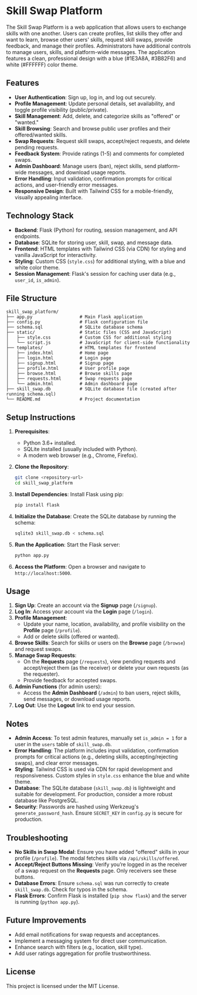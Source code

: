 # Skill Swap Platform

The Skill Swap Platform is a web application that allows users to exchange skills with one another. Users can create profiles, list skills they offer and want to learn, browse other users' skills, request skill swaps, provide feedback, and manage their profiles. Administrators have additional controls to manage users, skills, and platform-wide messages. The application features a clean, professional design with a blue (#1E3A8A, #3B82F6) and white (#FFFFFF) color theme.

## Features

- **User Authentication**: Sign up, log in, and log out securely.
- **Profile Management**: Update personal details, set availability, and toggle profile visibility (public/private).
- **Skill Management**: Add, delete, and categorize skills as "offered" or "wanted."
- **Skill Browsing**: Search and browse public user profiles and their offered/wanted skills.
- **Swap Requests**: Request skill swaps, accept/reject requests, and delete pending requests.
- **Feedback System**: Provide ratings (1-5) and comments for completed swaps.
- **Admin Dashboard**: Manage users (ban), reject skills, send platform-wide messages, and download usage reports.
- **Error Handling**: Input validation, confirmation prompts for critical actions, and user-friendly error messages.
- **Responsive Design**: Built with Tailwind CSS for a mobile-friendly, visually appealing interface.

## Technology Stack

- **Backend**: Flask (Python) for routing, session management, and API endpoints.
- **Database**: SQLite for storing user, skill, swap, and message data.
- **Frontend**: HTML templates with Tailwind CSS (via CDN) for styling and vanilla JavaScript for interactivity.
- **Styling**: Custom CSS (`style.css`) for additional styling, with a blue and white color theme.
- **Session Management**: Flask's session for caching user data (e.g., `user_id`, `is_admin`).

## File Structure

```
skill_swap_platform/
├── app.py                  # Main Flask application
├── config.py               # Flask configuration file
├── schema.sql              # SQLite database schema
├── static/                 # Static files (CSS and JavaScript)
│   ├── style.css           # Custom CSS for additional styling
│   └── script.js           # JavaScript for client-side functionality
├── templates/              # HTML templates for frontend
│   ├── index.html          # Home page
│   ├── login.html          # Login page
│   ├── signup.html         # Signup page
│   ├── profile.html        # User profile page
│   ├── browse.html         # Browse skills page
│   ├── requests.html       # Swap requests page
│   └── admin.html          # Admin dashboard page
├── skill_swap.db           # SQLite database file (created after running schema.sql)
└── README.md               # Project documentation
```

## Setup Instructions

1. **Prerequisites**:
   - Python 3.6+ installed.
   - SQLite installed (usually included with Python).
   - A modern web browser (e.g., Chrome, Firefox).

2. **Clone the Repository**:
   ```bash
   git clone <repository-url>
   cd skill_swap_platform
   ```

3. **Install Dependencies**:
   Install Flask using pip:
   ```bash
   pip install flask
   ```

4. **Initialize the Database**:
   Create the SQLite database by running the schema:
   ```bash
   sqlite3 skill_swap.db < schema.sql
   ```

5. **Run the Application**:
   Start the Flask server:
   ```bash
   python app.py
   ```

6. **Access the Platform**:
   Open a browser and navigate to `http://localhost:5000`.

## Usage

1. **Sign Up**: Create an account via the **Signup** page (`/signup`).
2. **Log In**: Access your account via the **Login** page (`/login`).
3. **Profile Management**:
   - Update your name, location, availability, and profile visibility on the **Profile** page (`/profile`).
   - Add or delete skills (offered or wanted).
4. **Browse Skills**: Search for skills or users on the **Browse** page (`/browse`) and request swaps.
5. **Manage Swap Requests**:
   - On the **Requests** page (`/requests`), view pending requests and accept/reject them (as the receiver) or delete your own requests (as the requester).
   - Provide feedback for accepted swaps.
6. **Admin Functions** (for admin users):
   - Access the **Admin Dashboard** (`/admin`) to ban users, reject skills, send messages, or download usage reports.
7. **Log Out**: Use the **Logout** link to end your session.

## Notes

- **Admin Access**: To test admin features, manually set `is_admin = 1` for a user in the `users` table of `skill_swap.db`.
- **Error Handling**: The platform includes input validation, confirmation prompts for critical actions (e.g., deleting skills, accepting/rejecting swaps), and clear error messages.
- **Styling**: Tailwind CSS is used via CDN for rapid development and responsiveness. Custom styles in `style.css` enhance the blue and white theme.
- **Database**: The SQLite database (`skill_swap.db`) is lightweight and suitable for development. For production, consider a more robust database like PostgreSQL.
- **Security**: Passwords are hashed using Werkzeug's `generate_password_hash`. Ensure `SECRET_KEY` in `config.py` is secure for production.

## Troubleshooting

- **No Skills in Swap Modal**: Ensure you have added "offered" skills in your profile (`/profile`). The modal fetches skills via `/api/skills/offered`.
- **Accept/Reject Buttons Missing**: Verify you’re logged in as the receiver of a swap request on the **Requests** page. Only receivers see these buttons.
- **Database Errors**: Ensure `schema.sql` was run correctly to create `skill_swap.db`. Check for typos in the schema.
- **Flask Errors**: Confirm Flask is installed (`pip show flask`) and the server is running (`python app.py`).

## Future Improvements

- Add email notifications for swap requests and acceptances.
- Implement a messaging system for direct user communication.
- Enhance search with filters (e.g., location, skill type).
- Add user ratings aggregation for profile trustworthiness.

## License

This project is licensed under the MIT License.
